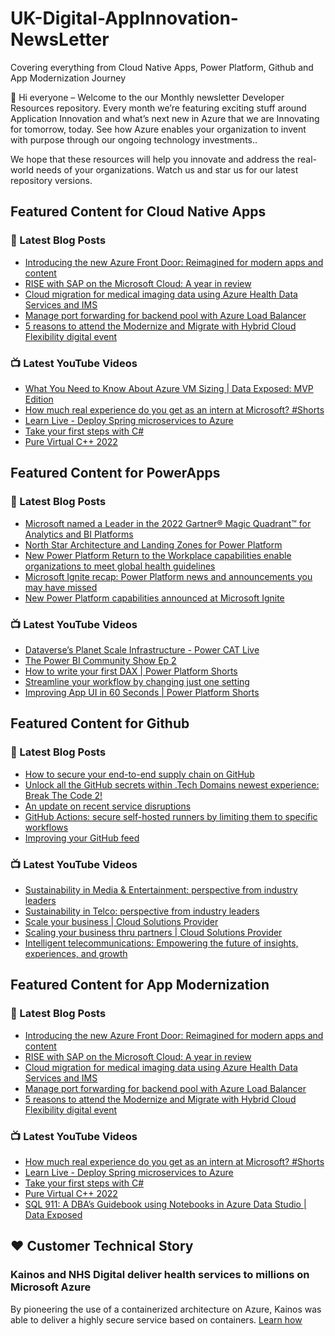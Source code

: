 # UK-Digital-AppInnovation-NewsLetter

Covering everything from Cloud Native Apps, Power Platform, Github and App Modernization Journey

👋 Hi everyone – Welcome to the our Monthly newsletter Developer Resources repository. Every month we’re featuring exciting stuff around Application Innovation and what’s next new in Azure that we are Innovating for tomorrow, today. See how Azure enables your organization to invent with purpose through our ongoing technology investments..


We hope that these resources will help you innovate and address the real-world needs of your organizations. Watch us and star us for our latest repository versions.

## Featured Content for Cloud Native Apps


### 📝 Latest Blog Posts

    
<!-- BLOGCNA:START -->
- [Introducing the new Azure Front Door: Reimagined for modern apps and content](https://azure.microsoft.com/blog/introducing-the-new-azure-front-door-reimagined-for-modern-apps-and-content/)
- [RISE with SAP on the Microsoft Cloud: A year in review](https://azure.microsoft.com/blog/rise-with-sap-on-the-microsoft-cloud-a-year-in-review/)
- [Cloud migration for medical imaging data using Azure Health Data Services and IMS](https://azure.microsoft.com/blog/cloud-migration-for-medical-imaging-data-using-azure-health-data-services-and-ims/)
- [Manage port forwarding for backend pool with Azure Load Balancer](https://azure.microsoft.com/blog/manage-port-forwarding-for-backend-pool-with-azure-load-balancer/)
- [5 reasons to attend the Modernize and Migrate with Hybrid Cloud Flexibility digital event](https://azure.microsoft.com/blog/5-reasons-to-attend-the-modernize-and-migrate-with-hybrid-cloud-flexibility-digital-event/)
<!-- BLOGCNA:END -->

### 📺 Latest YouTube Videos

 
<!-- YOUTUBECNA:START -->
- [What You Need to Know About Azure VM Sizing | Data Exposed: MVP Edition](https://www.youtube.com/watch?v=ZBdm1YKDXx0)
- [How much real experience do you get as an intern at Microsoft?  #Shorts](https://www.youtube.com/watch?v=ssV5vqhug2c)
- [Learn Live - Deploy Spring microservices to Azure](https://www.youtube.com/watch?v=paxOM1Gm_HQ)
- [Take your first steps with C#](https://www.youtube.com/watch?v=g-6vhI5Ga8c)
- [Pure Virtual C++ 2022](https://www.youtube.com/watch?v=2CshUe_cwWI)
<!-- YOUTUBECNA:END -->

##  Featured Content for PowerApps
### 📝 Latest Blog Posts
<!-- BLOGPOWER:START -->
- [Microsoft named a Leader in the 2022 Gartner® Magic Quadrant™ for Analytics and BI Platforms](https://powerbi.microsoft.com/en-us/blog/microsoft-named-a-leader-in-the-2022-gartner-magic-quadrant-for-analytics-and-bi-platforms/)
- [North Star Architecture and Landing Zones for Power Platform](https://cloudblogs.microsoft.com/powerplatform/2022/02/18/north-star-architecture-and-landing-zones-for-power-platform/)
- [New Power Platform Return to the Workplace capabilities enable organizations to meet global health guidelines](https://cloudblogs.microsoft.com/powerplatform/2021/11/30/new-power-platform-return-to-the-workplace-capabilities-enable-organizations-to-meet-global-health-guidelines/)
- [Microsoft Ignite recap: Power Platform news and announcements you may have missed](https://cloudblogs.microsoft.com/powerplatform/2021/11/18/microsoft-ignite-recap-power-platform-news-and-announcements-you-may-have-missed/)
- [New Power Platform capabilities announced at Microsoft Ignite](https://cloudblogs.microsoft.com/powerplatform/2021/11/02/new-power-platform-capabilities-announced-at-microsoft-ignite/)
<!-- BLOGPOWER:END -->
 ### 📺 Latest YouTube Videos
    
<!-- YOUTUBEPOWER:START -->
- [Dataverse’s Planet Scale Infrastructure - Power CAT Live](https://www.youtube.com/watch?v=QlQmBPYAK8I)
- [The Power BI Community Show Ep 2](https://www.youtube.com/watch?v=6BJ50k9lDbw)
- [How to write your first DAX | Power Platform Shorts](https://www.youtube.com/watch?v=QDfCqdjrf3k)
- [Streamline your workflow by changing just one setting](https://www.youtube.com/watch?v=oKbIN6YKXYs)
- [Improving App UI in 60 Seconds | Power Platform Shorts](https://www.youtube.com/watch?v=ivXDshpNwT4)
<!-- YOUTUBEPOWER:END -->

##  Featured Content for Github
### 📝 Latest Blog Posts
<!-- BLOGGITHUB:START -->
- [How to secure your end-to-end supply chain on GitHub](https://github.blog/2022-03-28-how-to-secure-your-end-to-end-supply-chain-on-github/)
- [Unlock all the GitHub secrets within .Tech Domains newest experience: Break The Code 2!](https://github.blog/2022-03-25-unlock-github-secrets-next-techs-break-the-code-2/)
- [An update on recent service disruptions](https://github.blog/2022-03-23-an-update-on-recent-service-disruptions/)
- [GitHub Actions: secure self-hosted runners by limiting them to specific workflows](https://github.blog/2022-03-23-github-actions-secure-self-hosted-runners-specific-workflows/)
- [Improving your GitHub feed](https://github.blog/2022-03-22-improving-your-github-feed/)
<!-- BLOGGITHUB:END -->
### 📺 Latest YouTube Videos
<!-- YOUTUBEGITHUB:START -->
- [Sustainability in Media &amp; Entertainment: perspective from industry leaders](https://www.youtube.com/watch?v=p92ze8Wr4J8)
- [Sustainability in Telco: perspective from industry leaders](https://www.youtube.com/watch?v=umeu4BkO7EA)
- [Scale your business | Cloud Solutions Provider](https://www.youtube.com/watch?v=yC9d52PsuOg)
- [Scaling your business thru partners | Cloud Solutions Provider](https://www.youtube.com/watch?v=X33C-RV9dZc)
- [Intelligent telecommunications: Empowering the future of insights, experiences, and growth](https://www.youtube.com/watch?v=d568RFbCLz0)
<!-- YOUTUBEGITHUB:END -->
##  Featured Content for App Modernization
### 📝 Latest Blog Posts
<!-- BLOGAPPMOD:START -->
- [Introducing the new Azure Front Door: Reimagined for modern apps and content](https://azure.microsoft.com/blog/introducing-the-new-azure-front-door-reimagined-for-modern-apps-and-content/)
- [RISE with SAP on the Microsoft Cloud: A year in review](https://azure.microsoft.com/blog/rise-with-sap-on-the-microsoft-cloud-a-year-in-review/)
- [Cloud migration for medical imaging data using Azure Health Data Services and IMS](https://azure.microsoft.com/blog/cloud-migration-for-medical-imaging-data-using-azure-health-data-services-and-ims/)
- [Manage port forwarding for backend pool with Azure Load Balancer](https://azure.microsoft.com/blog/manage-port-forwarding-for-backend-pool-with-azure-load-balancer/)
- [5 reasons to attend the Modernize and Migrate with Hybrid Cloud Flexibility digital event](https://azure.microsoft.com/blog/5-reasons-to-attend-the-modernize-and-migrate-with-hybrid-cloud-flexibility-digital-event/)
<!-- BLOGAPPMOD:END -->
### 📺 Latest YouTube Videos
<!-- YOUTUBEAPPMOD:START -->
- [How much real experience do you get as an intern at Microsoft?  #Shorts](https://www.youtube.com/watch?v=ssV5vqhug2c)
- [Learn Live - Deploy Spring microservices to Azure](https://www.youtube.com/watch?v=paxOM1Gm_HQ)
- [Take your first steps with C#](https://www.youtube.com/watch?v=g-6vhI5Ga8c)
- [Pure Virtual C++ 2022](https://www.youtube.com/watch?v=2CshUe_cwWI)
- [SQL 911: A DBA’s Guidebook using Notebooks in Azure Data Studio | Data Exposed](https://www.youtube.com/watch?v=Z59Dq3l6ISU)
<!-- YOUTUBEAPPMOD:END -->


## ♥️ Customer Technical Story 

### Kainos and NHS Digital deliver health services to millions on Microsoft Azure

By pioneering the use of a containerized architecture on Azure, Kainos was able to deliver a highly secure service based on containers. [Learn how](https://customers.microsoft.com/en-us/story/1368348549535774520-kainos-and-nhs-digital-deliver-health-services-to-millions-on-microsoft-azure)

